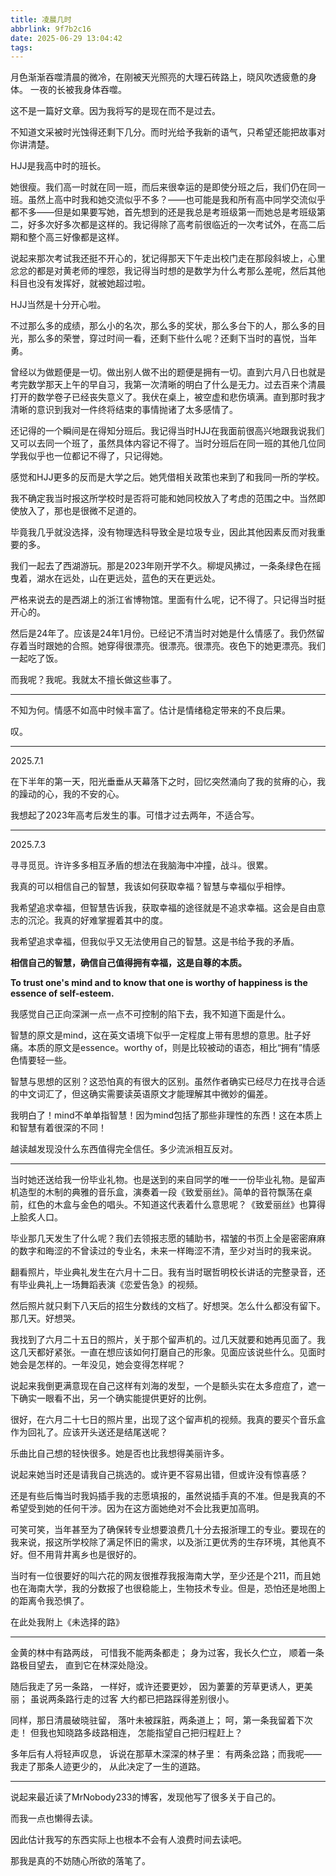 ```yaml
---
title: 凌晨几时
abbrlink: 9f7b2c16
date: 2025-06-29 13:04:42
tags:
---
```


月色渐渐吞噬清晨的微冷，在刚被天光照亮的大理石砖路上，晓风吹透疲惫的身体。
一夜的长被我身体吞噬。

这不是一篇好文章。因为我将写的是现在而不是过去。

不知道文采被时光蚀得还剩下几分。而时光给予我新的语气，只希望还能把故事对你讲清楚。

HJJ是我高中时的班长。

她很瘦。我们高一时就在同一班，而后来很幸运的是即使分班之后，我们仍在同一班。虽然上高中时我和她交流似乎不多？——也可能是我和所有高中同学交流似乎都不多——但是如果要写她，首先想到的还是我总是考班级第一而她总是考班级第二，好多次好多次都是这样的。我记得除了高考前很临近的一次考试外，在高二后期和整个高三好像都是这样。

说起来那次考试我还挺不开心的，犹记得那天下午走出校门走在那段斜坡上，心里忿忿的都是对黄老师的埋怨，我记得当时想的是数学为什么考那么差呢，然后其他科目也没有发挥好，就被她超过啦。

HJJ当然是十分开心啦。

不过那么多的成绩，那么小的名次，那么多的奖状，那么多台下的人，那么多的目光，那么多的荣誉，穿过时间一看，还剩下些什么呢？还剩下当时的喜悦，当年勇。

曾经以为做题便是一切。做出别人做不出的题便是拥有一切。直到六月八日也就是考完数学那天上午的早自习，我第一次清晰的明白了什么是无力。过去百来个清晨打开的数学卷子已经丧失意义了。我伏在桌上，被空虚和悲伤填满。直到那时我才清晰的意识到我对一件终将结束的事情抛诸了太多感情了。

还记得的一个瞬间是在得知分班后。我记得当时HJJ在我面前很高兴地跟我说我们又可以去同一个班了，虽然具体内容记不得了。当时分班后在同一班的其他几位同学我似乎也一位都记不得了，只记得她。

感觉和HJJ更多的反而是大学之后。她凭借相关政策也来到了和我同一所的学校。

我不确定我当时报这所学校时是否将可能和她同校放入了考虑的范围之中。当然即使放入了，那也是很微不足道的。

毕竟我几乎就没选择，没有物理选科导致全是垃圾专业，因此其他因素反而对我重要的多。

我们一起去了西湖游玩。那是2023年刚开学不久。柳堤风拂过，一条条绿色在摇曳着，湖水在远处，山在更远处，蓝色的天在更远处。

严格来说去的是西湖上的浙江省博物馆。里面有什么呢，记不得了。只记得当时挺开心的。

然后是24年了。应该是24年1月份。已经记不清当时对她是什么情感了。我仍然留存着当时跟她的合照。她穿得很漂亮。很漂亮。很漂亮。夜色下的她更漂亮。我们一起吃了饭。

而我呢？我呢。我就太不擅长做这些事了。

---

不知为何。情感不如高中时候丰富了。估计是情绪稳定带来的不良后果。

叹。

---

2025.7.1

在下半年的第一天，阳光垂垂从天幕落下之时，回忆突然涌向了我的贫瘠的心，我的躁动的心，我的不安的心。

我想起了2023年高考后发生的事。可惜才过去两年，不适合写。

---

2025.7.3

寻寻觅觅。许许多多相互矛盾的想法在我脑海中冲撞，战斗。很累。

我真的可以相信自己的智慧，我该如何获取幸福？智慧与幸福似乎相悖。

我希望追求幸福，但智慧告诉我，获取幸福的途径就是不追求幸福。这会是自由意志的沉沦。我真的好难掌握着其中的度。

我希望追求幸福，但我似乎又无法使用自己的智慧。这是书给予我的矛盾。

**相信自己的智慧，确信自己值得拥有幸福，这是自尊的本质。**

**To trust one's mind and to know that one is worthy of happiness is the essence of self-esteem.**

我感觉自己正向深渊一点一点不可控制的陷下去，我不知道下面是什么。

智慧的原文是mind，这在英文语境下似乎一定程度上带有思想的意思。肚子好痛。本质的原文是essence。worthy of，则是比较被动的语态，相比“拥有”情感色情要轻一些。

智慧与思想的区别？这恐怕真的有很大的区别。虽然作者确实已经尽力在找寻合适的中文词汇了，但这确实需要读英语原文才能理解其中微妙的偏差。

我明白了！mind不单单指智慧！因为mind包括了那些非理性的东西！这在本质上和智慧有着很深的不同！

越读越发现没什么东西值得完全信任。多少流派相互反对。

---

当时她还送给我一份毕业礼物。也是送到的来自同学的唯一一份毕业礼物。是留声机造型的木制的典雅的音乐盒，演奏着一段《致爱丽丝》。简单的音符飘荡在桌前，红色的木盒与金色的唱头。不知道这代表着什么意思呢？《致爱丽丝》也算得上脍炙人口。

毕业那几天发生了什么呢？我们去领报志愿的辅助书，褶皱的书页上全是密密麻麻的数字和晦涩的不曾读过的专业名，未来一样晦涩不清，至少对当时的我来说。

翻看照片，毕业典礼发生在六月十二日。我有当时琚哲明校长讲话的完整录音，还有毕业典礼上一场舞蹈表演《恋爱告急》的视频。

然后照片就只剩下八天后的招生分数线的文档了。好想哭。怎么什么都没有留下。那几天。好想哭。

我找到了六月二十五日的照片，关于那个留声机的。过几天就要和她再见面了。我这几天都好紧张。一直在想应该如何打磨自己的形象。见面应该说些什么。见面时她会是怎样的。一年没见，她会变得怎样呢？

说起来我倒更满意现在自己这样有刘海的发型，一个是额头实在太多痘痘了，遮一下确实一眼看不出，另一个确实能提供更好的比例。

很好，在六月二十七日的照片里，出现了这个留声机的视频。我真的要买个音乐盒作为回礼了。应该开头送还是结尾送呢？

乐曲比自己想的轻快很多。她是否也比我想得美丽许多。

说起来她当时还是请我自己挑选的。或许更不容易出错，但或许没有惊喜感？

还是有些后悔当时我妈插手我的志愿填报的，虽然说插手真的不准。但是我真的不希望受到她的任何干涉。因为在这方面她绝对不会比我更加高明。

可笑可笑，当年甚至为了确保转专业想要浪费几十分去报浙理工的专业。要现在的我来说，报这所学校除了满足怀旧的需求，以及浙江更优秀的生存环境，其他真不好。但不用背井离乡也是很好的。

当时有一位很要好的叫六花的网友很推荐我报海南大学，至少还是个211，而且她也在海南大学，我的分数报了也很稳能上，生物技术专业。但是，恐怕还是地图上的距离令我恐惧了。

在此处我附上《未选择的路》

---

金黄的林中有路两歧，
可惜我不能两条都走；
身为过客，我长久伫立，
顺着一条路极目望去，
直到它在林深处隐没。

随后我走了另一条路，
一样好，或许还要更妙，
因为萋萋的芳草更诱人，更美丽；
虽说两条路行走的过客
大约都已把路踩得差别很小。

同样，那日清晨破晓驻留，
落叶未被踩脏，两条道上；
呵，第一条我留着下次走！
但我也知晓路多歧路相连，
怎能指望自己把归程赶上？

多年后有人将轻声叹息，
诉说在那草木深深的林子里：
有两条岔路；而我呢——
我走了那条人迹更少的，
从此决定了一生的道路。

---

说起来最近读了MrNobody233的博客，发现他写了很多关于自己的。

而我一点也懒得去读。

因此估计我写的东西实际上也根本不会有人浪费时间去读吧。

那我是真的不妨随心所欲的落笔了。

